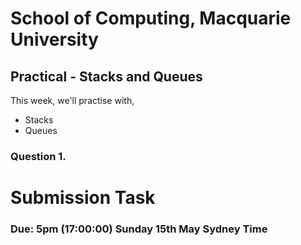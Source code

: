 # School of Computing, Macquarie University

## Practical - Stacks and Queues

This week, we'll practise with,

- Stacks
- Queues

### Question 1.


# Submission Task

### Due: 5pm (17:00:00) Sunday 15th May Sydney Time